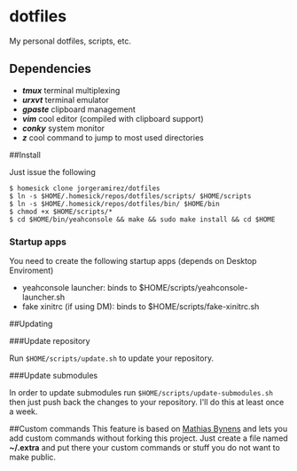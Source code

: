 # dotfiles

My personal dotfiles, scripts, etc.

## Dependencies

* _**tmux**_ terminal multiplexing
* _**urxvt**_ terminal emulator
* _**gpaste**_ clipboard management
* _**vim**_ cool editor (compiled with clipboard support)
* _**conky**_ system monitor
* _**z**_ cool command to jump to most used directories

##Install

Just issue the following

    $ homesick clone jorgeramirez/dotfiles
    $ ln -s $HOME/.homesick/repos/dotfiles/scripts/ $HOME/scripts
    $ ln -s $HOME/.homesick/repos/dotfiles/bin/ $HOME/bin
    $ chmod +x $HOME/scripts/*
    $ cd $HOME/bin/yeahconsole && make && sudo make install && cd $HOME

### Startup apps

You need to create the following startup apps (depends on Desktop Enviroment)

* yeahconsole launcher: binds to $HOME/scripts/yeahconsole-launcher.sh
* fake xinitrc (if using DM): binds to $HOME/scripts/fake-xinitrc.sh

##Updating

###Update repository

Run `$HOME/scripts/update.sh` to update your repository.

###Update submodules

In order to update submodules run `$HOME/scripts/update-submodules.sh` then just
push back the changes to your repository. I'll do this at least once a week.

##Custom commands
This feature is based on [Mathias Bynens](https://github.com/mathiasbynens/dotfiles) and lets
you add custom commands without forking this project. Just create a file named **~/.extra** and put there
your custom commands or stuff you do not want to make public.
